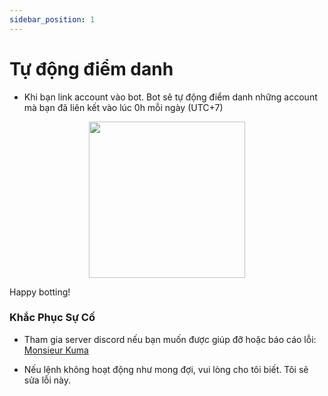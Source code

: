 ```yaml
---
sidebar_position: 1
---
```


# Tự động điểm danh

- Khi bạn link account vào bot. Bot sẽ tự động điểm danh những account mà bạn đã liên kết vào lúc 0h mỗi ngày (UTC+7)


<p align="center">
  <img height="250" src="/kuma-bot/img/bot/auto_checkin.png" />
</p>

Happy botting!

### Khắc Phục Sự Cố
- Tham gia server discord nếu bạn muốn được giúp đỡ hoặc báo cáo lỗi: [Monsieur Kuma](https://discord.gg/Ykq6qgsHSh)

- Nếu lệnh không hoạt động như mong đợi, vui lòng cho tôi biết. Tôi sẽ sửa lỗi này.
